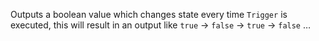 Outputs a boolean value which changes state every time `Trigger` is executed, this will result in an output like `true` -> `false` -> `true` -> `false` …  
